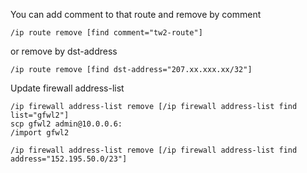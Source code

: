 You can add comment to that route and remove by comment
```
/ip route remove [find comment="tw2-route"]
```

or remove by dst-address
```
/ip route remove [find dst-address="207.xx.xxx.xx/32"]
```

Update firewall address-list
```
/ip firewall address-list remove [/ip firewall address-list find list="gfwl2"]
scp gfwl2 admin@10.0.0.6:
/import gfwl2
```

```
/ip firewall address-list remove [/ip firewall address-list find address="152.195.50.0/23"]
```